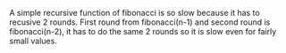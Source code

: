 A simple recursive function of fibonacci is so slow because it has to recusive 2 rounds. First round from fibonacci(n-1) and second round is fibonacci(n-2), it has to do the same 2 rounds so it is slow even for fairly small values.
